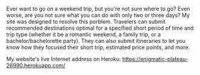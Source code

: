 Ever want to go on a weekend trip, but you're not sure where to go?  Even worse, are you not sure what you can do with only two or three days?
My site was designed to resolve this porblem.  Travelers can submit recommended destinations optimal for a specified short period of time and trip type (whether it be a romantic weekend, a family trip, or a bachelor/bachelorette party).
They can also submit itineraries to let you know how they focused their short trip, estimated price points, and more.

My website's live Internet address on Heroku: https://enigmatic-plateau-26990.herokuapp.com/